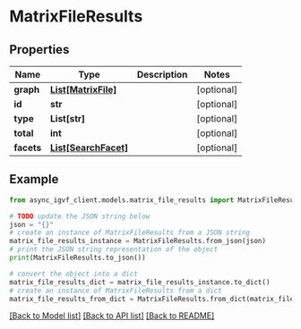 # MatrixFileResults


## Properties

Name | Type | Description | Notes
------------ | ------------- | ------------- | -------------
**graph** | [**List[MatrixFile]**](MatrixFile.md) |  | [optional] 
**id** | **str** |  | [optional] 
**type** | **List[str]** |  | [optional] 
**total** | **int** |  | [optional] 
**facets** | [**List[SearchFacet]**](SearchFacet.md) |  | [optional] 

## Example

```python
from async_igvf_client.models.matrix_file_results import MatrixFileResults

# TODO update the JSON string below
json = "{}"
# create an instance of MatrixFileResults from a JSON string
matrix_file_results_instance = MatrixFileResults.from_json(json)
# print the JSON string representation of the object
print(MatrixFileResults.to_json())

# convert the object into a dict
matrix_file_results_dict = matrix_file_results_instance.to_dict()
# create an instance of MatrixFileResults from a dict
matrix_file_results_from_dict = MatrixFileResults.from_dict(matrix_file_results_dict)
```
[[Back to Model list]](../README.md#documentation-for-models) [[Back to API list]](../README.md#documentation-for-api-endpoints) [[Back to README]](../README.md)


